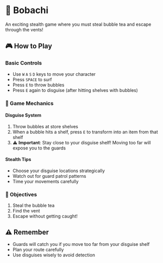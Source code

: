 # 🥤 Bobachi

An exciting stealth game where you must steal bubble tea and escape through the vents!

## 🎮 How to Play

### Basic Controls
- Use `W` `A` `S` `D` keys to move your character
- Press `SPACE` to surf
- Press `E` to throw bubbles
- Press `E` again to disguise (after hitting shelves with bubbles)

### 🎯 Game Mechanics

#### Disguise System
1. Throw bubbles at store shelves
2. When a bubble hits a shelf, press `E` to transform into an item from that shelf
3. ⚠️ **Important**: Stay close to your disguise shelf! Moving too far will expose you to the guards

#### Stealth Tips
- Choose your disguise locations strategically
- Watch out for guard patrol patterns
- Time your movements carefully

### 🎯 Objectives
1. Steal the bubble tea
2. Find the vent
3. Escape without getting caught!

## ⚠️ Remember
- Guards will catch you if you move too far from your disguise shelf
- Plan your route carefully
- Use disguises wisely to avoid detection
